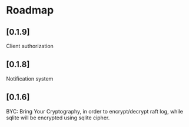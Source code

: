 # Roadmap

## [0.1.9]
Client authorization

## [0.1.8]
Notification system

## [0.1.6]
BYC: Bring Your Cryptography, in order to encrypt/decrypt raft log,
while sqlite will be encrypted using sqlite cipher.